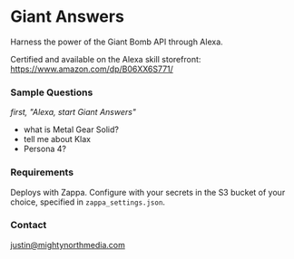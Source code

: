 # Giant Answers
Harness the power of the Giant Bomb API through Alexa.

Certified and available on the Alexa skill storefront:
https://www.amazon.com/dp/B06XX6S771/

### Sample Questions
_first, "Alexa, start Giant Answers"_
* what is Metal Gear Solid?
* tell me about Klax
* Persona 4?

### Requirements
Deploys with Zappa. Configure with your secrets in the S3 bucket of your choice, specified in `zappa_settings.json`. 

### Contact
justin@mightynorthmedia.com
